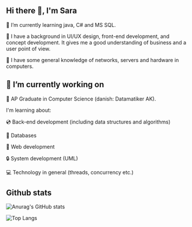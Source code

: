 ## Hi there 👋, I'm Sara
🌱 I’m currently learning java, C# and MS SQL.

🌿 I have a background in UI/UX design, front-end development, and concept development. It gives me a good understanding of business and a user point of view.

💾 I have some general knowledge of networks, servers and hardware in computers.


## 🔭 I’m currently working on
💫 AP Graduate in Computer Science (danish: Datamatiker AK). 



I'm learning about:

💿 Back-end development (including data structures and algorithms)

🔑 Databases

💾 Web development

🔒 System development (UML)

💻 Technology in general (threads, concurrency etc.)

## Github stats

![Anurag's GitHub stats](https://github-readme-stats.vercel.app/api?username=solesen1992&show_icons=true&theme=transparent)

![Top Langs](https://github-readme-stats.vercel.app/api/top-langs/?username=solesen1992&layout=compact)
